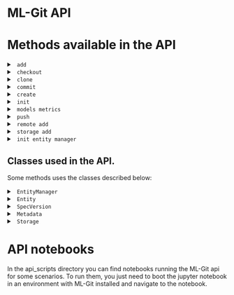 # ML-Git API #


# <a name="methods"> Methods available in the API </a> #

<details markdown="1">
<summary><code> add </code></summary>
<br>

```python
def add(entity_type, entity_name, bumpversion=False, fsck=False, file_path=[], metric=[], metrics_file=''):
    """This command will add all the files under the directory into the ml-git index/staging area.

    Example:
        add('datasets', 'dataset-ex', bumpversion=True)

    Args:
        entity_type (str): The type of an ML entity. (datasets, labels or models)
        entity_name (str): The name of the ML entity you want to add the files.
        bumpversion (bool, optional): Increment the entity version number when adding more files [default: False].
        fsck (bool, optional): Run fsck after command execution [default: False].
        file_path (list, optional): List of files that must be added by the command [default: all files].
        metric (dictionary, optional): The metric dictionary, example: { 'metric': value } [default: empty].
        metrics_file (str, optional): The metrics file path. It is expected a CSV file containing the metric names in the header and the values in the next line [default: empty].
    """
```
</details>

<details markdown="1">
<summary><code> checkout </code></summary>
<br>

```python
def checkout(entity, tag, sampling=None, retries=2, force=False, dataset=False, labels=False, fail_limit=None):
    """This command allows retrieving the data of a specific version of an ML entity.

    Example:
        checkout('datasets', 'computer-vision__images3__imagenet__1')

    Args:
        entity (str): The type of an ML entity. (datasets, labels or models)
        tag (str): An ml-git tag to identify a specific version of an ML entity.
        sampling (dict): group: <amount>:<group> The group sample option consists of amount and group used to
                                 download a sample.\n
                         range: <start:stop:step> The range sample option consists of start, stop and step used
                                to download a sample. The start parameter can be equal or greater than zero. The
                                stop parameter can be 'all', -1 or any integer above zero.\n
                         random: <amount:frequency> The random sample option consists of amount and frequency
                                used to download a sample.
                         seed: The seed is used to initialize the pseudorandom numbers.
        retries (int, optional): Number of retries to download the files from the storage [default: 2].
        force (bool, optional): Force checkout command to delete untracked/uncommitted files from the local repository [default: False].
        dataset (bool, optional): If exist a dataset related with the model or labels, this one must be downloaded [default: False].
        labels (bool, optional): If exist labels related with the model, they must be downloaded [default: False].
        fail_limit (int, optional): Number of failures before aborting the command [default: no limit].

    Returns:
        str: Return the path where the data was checked out.

    """
```
</details>


<details markdown="1">
<summary><code> clone </code></summary>
<br>

```python
def clone(repository_url, folder=None, track=False):
 """This command will clone minimal configuration files from repository-url with valid .ml-git/config.yaml,
    then initialize the metadata according to configurations.

    Example:
        clone('https://git@github.com/mlgit-repository')

    Args:
        repository_url (str): The git repository that will be cloned.
        folder (str, optional): Directory that can be created to execute the clone command. [Default: current path]
        track (bool, optional): Set if the tracking of the cloned repository should be kept. [Default: False]

    """
```
</details>


<details markdown="1">
<summary><code> commit </code></summary>
<br>

```python
def commit(entity, ml_entity_name, commit_message=None, related_dataset=None, related_labels=None):
    """This command commits the index / staging area to the local repository.

    Example:
        commit('datasets', 'dataset-ex')
        
    Args:
        entity (str): The type of an ML entity. (datasets, labels or models)
        ml_entity_name (str): Artefact name to commit.
        commit_message (str, optional): Message of commit.
        related_dataset (str, optional): Artefact name of dataset related to commit.
        related_labels (str, optional): Artefact name of labels related to commit.
    """
```
</details>

<details markdown="1">
<summary><code> create </code></summary>
<br>

```python
def create(entity, entity_name, categories, mutability, **kwargs):
    """This command will create the workspace structure with data and spec file for an entity and set the storage configurations.

        Example:
            create('datasets', 'dataset-ex', categories=['computer-vision', 'images'], mutability='strict')

        Args:
            entity (str): The type of an ML entity. (datasets, labels or models).
            entity_name (str): An ml-git entity name to identify a ML entity.
            categories (list): Artifact's category name.
            mutability (str): Mutability type. The mutability options are strict, flexible and mutable.
            storage_type (str, optional): Data storage type [default: s3h].
            version (int, optional): Number of artifact version [default: 1].
            import_path (str, optional): Path to be imported to the project.
            bucket_name (str, optional): Bucket name.
            import_url (str, optional): Import data from a google drive url.
            credentials_path (str, optional): Directory of credentials.json.
            unzip (bool, optional): Unzip imported zipped files [default: False].
            entity_dir (str, optional): The relative path where the entity will be created inside the ml entity directory [default: empty].
    """
```
</details>



<details markdown="1">
<summary><code> init </code></summary>
<br>

```python
def init(entity):
    """This command will start the ml-git entity.

        Examples:
            init('repository')
            init('datasets')

        Args:
            entity (str): The type of entity that will be initialized. (repository, datasets, labels or models).
    """
```
</details>

<details markdown="1">
<summary><code> models metrics </code></summary>
<br>

```python
def get_models_metrics(entity_name, export_path=None, export_type=FileType.JSON.value):
    """Get metrics information for each tag of the entity.

        Examples:
            get_models_metrics('model-ex', export_type='csv')

        Args:
            entity_name (str): An ml-git entity name to identify a ML entity.
            export_path(str, optional): Set the path to export metrics to a file.
            export_type (str, optional): Choose the format of the file that will be generated with the metrics [default: json].
    """
```
</details>

<details markdown="1">
<summary><code> push </code></summary>
<br>

```python
def push(entity, entity_name,  retries=2, clear_on_fail=False, fail_limit=None):
    """This command allows pushing the data of a specific version of an ML entity.

        Example:
            push('datasets', 'dataset-ex')

        Args:
            entity (str): The type of an ML entity. (datasets, labels or models)
            entity_name (str): An ml-git entity name to identify a ML entity.
            retries (int, optional): Number of retries to upload the files to the storage [default: 2].
            clear_on_fail (bool, optional): Remove the files from the storage in case of failure during the push operation [default: False].
            fail_limit (int, optional): Number of failures before aborting the command [default: no limit].
    """
```
</details>

<details markdown="1">
<summary><code> remote add </code></summary>
<br>

```python
def remote_add(entity, remote_url, global_configuration=False):
    """This command will add a remote to store the metadata from this ml-git project.

        Examples:
            remote_add('datasets', 'https://git@github.com/mlgit-datasets')

        Args:
            entity (str): The type of an ML entity. (repository, datasets, labels or models).
            remote_url(str): URL of an existing remote git repository.
            global_configuration (bool, optional): Use this option to set configuration at global level [default: False].
    """
```
</details>

<details markdown="1">
<summary><code> storage add </code></summary>
<br>

```python
def storage_add(bucket_name, bucket_type=StorageType.S3H.value, credentials=None, global_configuration=False, endpoint_url=None):
    """This command will add a storage to the ml-git project.

        Examples:
            storage_add('my-bucket', type='s3h')

        Args:
            bucket_name (str): The name of the bucket in the storage.
            bucket_type (str, optional): Store type (s3h, azureblobh or gdriveh) [default: s3h].
            credentials (str, optional): Name of the profile that stores the credentials or the path to the credentials.
            global_configuration (bool, optional): Use this option to set configuration at global level [default: False].
            endpoint_url (str, optional): Store endpoint url.
    """
```
</details>


<details markdown="1">
<summary><code> init entity manager </code></summary>
<br>

```python
def init_entity_manager(github_token, url):
    """Initialize an entity manager to operate over github API.

        Examples:
            init_entity_manager('github_token', 'https://api.github.com')

        Args:
            github_token (str): The personal access github token.
            url (str): The github api url.

        Returns:
            object of class EntityManager.

    """
```
</details>

## Classes used in the API.

Some methods uses the classes described below:
<details markdown="1">
<summary><code> EntityManager </code></summary>
<br>

```python
class EntityManager:
    """Class that operate over github api to manage entity's operations"""
    def get_entities(self, config_path=None, config_repo_name=None):
        """Get a list of entities found in config.yaml.

        Args:
            config_path (str): The absolute path of the config.yaml file.
            config_repo_name (str): The repository name where is the config.yaml located in github.

        Returns:
            list of class Entity.
        """
    def get_entity_versions(self, entity_name, metadata_repo_name):
        """Get a list of spec versions found for an especific entity.

        Args:
            entity_name (str): The name of the entity you want to get the versions.
            metadata_repo_name (str): The repository name where the entity metadata is located in GitHub.

        Returns:
            list of class SpecVersion.
        """
```
</details>

<details markdown="1">
<summary><code> Entity </code></summary>
<br>

```python
class Entity:
    """Class that represents an ml-entity.

    Attributes:
        name (str): The name of the entity.
        entity_type (str): The type of the ml-entity (datasets, models, labels).
        private (str): The access of entity metadata.
        metadata (Metadata): The metadata of the entity.
        last_spec_version (SpecVersion): The specification file of the entity last version.
    """
```
</details>

<details markdown="1">
<summary><code> SpecVersion </code></summary>
<br>

```python
class SpecVersion:
    """Class that represents an ml-entity spec version.

    Attributes:
        name (str): The name of the entity.
        entity_type (str): The type of the ml-entity (datasets, models, labels).
        version (str): The version of the ml-entity.
        tag (str): The tag of the ml-entity spec version.
        mutability (str): The mutability of the ml-entity.
        categories (list): Labels to categorize the entity.
        storage (Storage): The storage of the ml-entity.
        total_versioned_files (int): The amount of versioned files.
        size (str): The size of the version files.
    """
```
</details>

<details markdown="1">
<summary><code> Metadata </code></summary>
<br>

```python
class Metadata:
    """Class that represents an ml-entity metadata.
    Attributes:
        full_name (str): The full name of the metadata.
        git_url (str): The git url of the metadata.
        html_url (str): The html url of the metadata.
        owner_email (str): The owner email of the ml-entity metadata.
        owner_name (str): The owner name of the ml-entity metadata.
    """
```
</details>

<details markdown="1">
<summary><code> Storage </code></summary>
<br>

```python
class Storage:
    """Class that represents an ml-entity storage.
    Attributes:
        type (str): The storage type (s3h|azureblobh|gdriveh|sftph).
        bucket (str): The name of the bucket.
    """
```
</details>

# <a name="methods"> API notebooks </a> #

In the api_scripts directory you can find notebooks running the ML-Git api for some scenarios. 
To run them, you just need to boot the jupyter notebook in an environment with ML-Git installed and navigate to the notebook.
